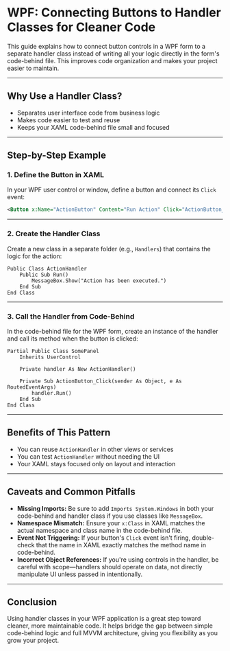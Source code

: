 # WPF: Connecting Buttons to Handler Classes for Cleaner Code

This guide explains how to connect button controls in a WPF form to a separate handler class instead of writing all your logic directly in the form's code-behind file. This improves code organization and makes your project easier to maintain.

---

## Why Use a Handler Class?

- Separates user interface code from business logic
- Makes code easier to test and reuse
- Keeps your XAML code-behind file small and focused

---

## Step-by-Step Example

### 1. Define the Button in XAML

In your WPF user control or window, define a button and connect its `Click` event:

```xml
<Button x:Name="ActionButton" Content="Run Action" Click="ActionButton_Click" />
```

---

### 2. Create the Handler Class

Create a new class in a separate folder (e.g., `Handlers`) that contains the logic for the action:

```vbnet
Public Class ActionHandler
    Public Sub Run()
        MessageBox.Show("Action has been executed.")
    End Sub
End Class
```

---

### 3. Call the Handler from Code-Behind

In the code-behind file for the WPF form, create an instance of the handler and call its method when the button is clicked:

```vbnet
Partial Public Class SomePanel
    Inherits UserControl

    Private handler As New ActionHandler()

    Private Sub ActionButton_Click(sender As Object, e As RoutedEventArgs)
        handler.Run()
    End Sub
End Class
```

---

## Benefits of This Pattern

- You can reuse `ActionHandler` in other views or services
- You can test `ActionHandler` without needing the UI
- Your XAML stays focused only on layout and interaction

---

## Caveats and Common Pitfalls

- **Missing Imports:** Be sure to add `Imports System.Windows` in both your code-behind and handler class if you use classes like `MessageBox`.
- **Namespace Mismatch:** Ensure your `x:Class` in XAML matches the actual namespace and class name in the code-behind file.
- **Event Not Triggering:** If your button's `Click` event isn't firing, double-check that the name in XAML exactly matches the method name in code-behind.
- **Incorrect Object References:** If you're using controls in the handler, be careful with scope—handlers should operate on data, not directly manipulate UI unless passed in intentionally.

---

## Conclusion

Using handler classes in your WPF application is a great step toward cleaner, more maintainable code. It helps bridge the gap between simple code-behind logic and full MVVM architecture, giving you flexibility as you grow your project.

<!-- @nested-tags:handler -->